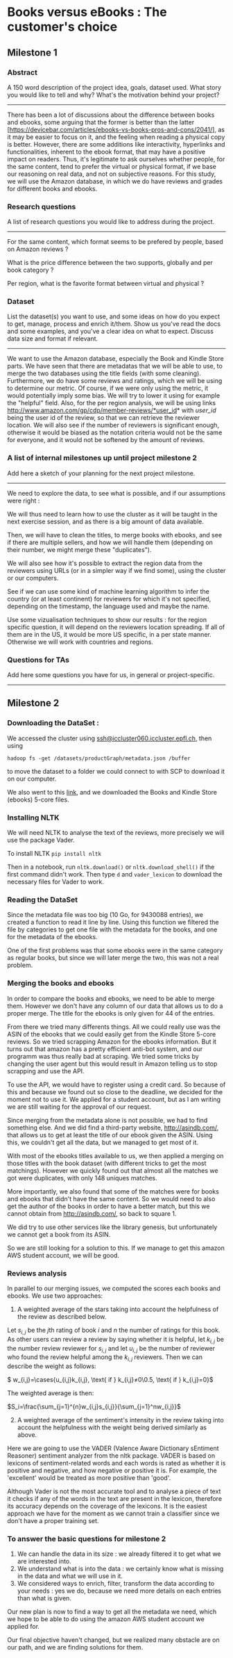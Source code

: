 # Books versus eBooks : The customer's choice

## Milestone 1

### Abstract
A 150 word description of the project idea, goals, dataset used. What story you would like to tell and why? What's the motivation behind your project?

----

There has been a lot of discussions about the difference between books and ebooks, some arguing that the former is better than the latter [https://devicebar.com/articles/ebooks-vs-books-pros-and-cons/2041/], as it may be easier to focus on it, and the feeling when reading a physical copy is better. However, there are some additions like interactivity, hyperlinks and functionalities, inherent to the ebook format, that may have a positive impact on readers. Thus, it's legitimate to ask ourselves whether people, for the same content, tend to prefer the virtual or physical format, if we base our reasoning on real data, and not on subjective reasons. For this study, we will use the Amazon database, in which we do have reviews and grades for different books and ebooks.

### Research questions
A list of research questions you would like to address during the project. 

----

For the same content, which format seems to be prefered by people, based on Amazon reviews ?

What is the price difference between the two supports, globally and per book category ?

Per region, what is the favorite format between virtual and physical ?

### Dataset
List the dataset(s) you want to use, and some ideas on how do you expect to get, manage, process and enrich it/them. Show us you've read the docs and some examples, and you've a clear idea on what to expect. Discuss data size and format if relevant.

----

We want to use the Amazon database, especially the Book and Kindle Store parts. We have seen that there are metadatas that we will be able to use, to merge the two databases using the title fields (with some cleaning). Furthermore, we do have some reviews and ratings, which we will be using to determine our metric. Of course, if we were only using the metric, it would potentially imply some bias. We will try to lower it using for example the "helpful" field. Also, for the per region analysis, we will be using links http://www.amazon.com/gp/cdp/member-reviews/*user_id* with *user_id* being the user id of the review, so that we can retrieve the reviewer location. We will also see if the number of reviewers is significant enough, otherwise it would be biased as the notation criteria would not be the same for everyone, and it would not be softened by the amount of reviews.



### A list of internal milestones up until project milestone 2
Add here a sketch of your planning for the next project milestone.

----

We need to explore the data, to see what is possible, and if our assumptions were right :

We will thus need to learn how to use the cluster as it will be taught in the next exercise session, and as there is a big amount of data available.

Then, we will have to clean the titles, to merge books with ebooks, and see if there are multiple sellers, and how we will handle them (depending on their number, we might merge these "duplicates").

We will also see how it's possible to extract the region data from the reviewers using URLs (or in a simpler way if we find some), using the cluster or our computers.

See if we can use some kind of machine learning algorithm to infer the country (or at least continent) for reviewers for which it's not specified, depending on the timestamp, the language used and maybe the name.

Use some vizualisation techniques to show our results : for the region specific question, it will depend on the reviewers location spreading. If all of them are in the US, it would be more US specific, in a per state manner. Otherwise we will work with countries and regions.

### Questions for TAs
Add here some questions you have for us, in general or project-specific.

----

## Milestone 2

### Downloading the DataSet :

We accessed the cluster using ssh@iccluster060.iccluster.epfl.ch, then using 
```shell
hadoop fs -get /datasets/productGraph/metadata.json /buffer
```
to move the dataset to a folder we could connect to with SCP to download it on our computer.

We also went to this <a href='http://jmcauley.ucsd.edu/data/amazon/'>link</a>, and we downloaded the Books and Kindle Store (ebooks) 5-core files.

### Installing NLTK

We will need NLTK to analyse the text of the reviews, more precisely we will use the package Vader.

To install NLTK `pip install nltk` 

Then in a notebook, run `nltk.download()` or `nltk.download_shell()` if the first command didn't work. Then type `d` and `vader_lexicon` to download the necessary files for Vader to work.

### Reading the DataSet

Since the metadata file was too big (10 Go, for 9430088 entries), we created a function to read it line by line.
Using this function we filtered the file by categories to get one file with the metadata for the books, and one for the metadata of the ebooks.  

One of the first problems was that some ebooks were in the same category as regular books, but since we will later merge the two, this was not a real problem.

### Merging the books and ebooks

In order to compare the books and ebooks, we need to be able to merge them. However we don't have any column of our data that allows us to do a proper merge. The title for the ebooks is only given for 44 of the entries.  

From there we tried many differents things. All we could really use was the ASIN of the ebooks that we could easily get from the Kindle Store 5-core reviews. So we tried scrapping Amazon for the ebooks information. But it turns out that amazon has a pretty efficient anti-bot system, and our programm was thus really bad at scraping. We tried some tricks by changing the user agent but this would result in Amazon telling us to stop scrapping and use the API.

To use the API, we would have to register using a credit card. So because of this and because we found out so close to the deadline, we decided for the moment not to use it. We applied for a student account, but as I am writing we are still waiting for the approval of our request.

Since merging from the metadata alone is not possible, we had to find something else.
And we did find a third-party website, http://asindb.com/, that allows us to get at least the title of our ebook given the ASIN. Using this, we couldn't get all the data, but we managed to get most of it.  

With most of the ebooks titles available to us, we then applied a merging on those titles with the book dataset (with different tricks to get the most matchings). However we quickly found out that almost all the matches we got were duplicates, with only 148 uniques matches.

More importantly, we also found that some of the matches were for books and ebooks that didn't have the same content.
So we would need to also get the author of the books in order to have a better match, but this we cannot obtain from http://asindb.com/, so back to square 1.

We did try to use other services like the library genesis, but unfortunately we cannot get a book from its ASIN.

So we are still looking for a solution to this. If we manage to get this amazon AWS student account, we will be good.

### Reviews analysis

In parallel to our merging issues, we computed the scores each books and ebooks. We use two approaches:

1) A weighted average of the stars taking into account the helpfulness of the review as described below.

Let $s_{i,j}$ be the $j$th rating of book $i$ and $n$ the number of ratings for this book. As other users can review a review by saying whether it is helpful, let $k_{i,j}$ be the number review reviewer for $s_{i,j}$ and let $u_{i,j}$ be the number of reviewer who found the review helpful among the $k_{i,j}$ reviewers. Then we can describe the weight as follows:

$ w_{i,j}=\cases{u_{i,j}k_{i,j},  \text{ if } k_{i,j}≠0\\0.5, \text{ if } k_{i,j}=0}$ 

The weighted average is then:

$S_i=\frac{\sum_{j=1}^{n}w_{i,j}s_{i,j}}{\sum_{j=1}^nw_{i,j}}$

2) A weighted average of the sentiment's intensity in the review taking into account the helpfulness with the weight being derived similarly as above.

Here we are going to use the VADER (Valence Aware Dictionary sEntiment Reasoner) sentiment analyzer from the nltk package. VADER is based on lexicons of sentiment-related words and each words is rated as whether it is positive and negative, and how negative or positive it is. For example, the 'excellent' would be treated as more positive than 'good'.

Although Vader is not the most accurate tool and to analyse a piece of text it checks if any of the words in the text are present in the lexicon, therefore its accuracy depends on the coverage of the lexicons. It is the easiest approach we have for the moment as we cannot train a classifier since we don't have a proper training set.


### To answer the basic questions for milestone 2

1) We can handle the data in its size : we already filtered it to get what we are interested into.  
2) We understand what is into the data : we certainly know what is missing in the data and what we will use in it.  
3) We considered ways to enrich, filter, transform the data according to your needs : yes we do, because we need more details on each entries than what is given.  

Our new plan is now to find a way to get all the metadata we need, which we hope to be able to do using the amazon AWS student account we applied for.

Our final objective haven't changed, but we realized many obstacle are on our path, and we are finding solutions for them.

